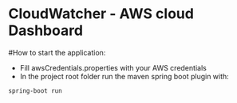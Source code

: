 # CloudWatcher - AWS cloud Dashboard 

#How to start the application:

- Fill awsCredentials.properties with your AWS credentials
- In the project root folder run the maven spring boot plugin with: 
```
spring-boot run
```
